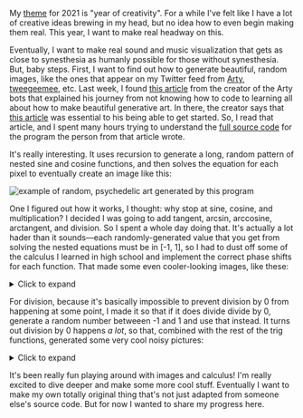 My [theme](https://www.youtube.com/watch?v=NVGuFdX5guE) for 2021 is "year of creativity". For a while I've felt like I have a lot of creative ideas brewing in my head, but no idea how to even begin making them real. This year, I want to make real headway on this.

Eventually, I want to make real sound and music visualization that gets as close to synesthesia as humanly possible for those without synesthesia. But, baby steps. First, I want to find out how to generate beautiful, random images, like the ones that appear on my Twitter feed from [Arty](https://twitter.com/ArtyOriginals), [tweegeemee](https://twitter.com/tweegeemee), etc. Last week, I found [this article](https://bjbestpoet.wordpress.com/the-art-of-the-bot/) from the creator of the Arty bots that explained his journey from not knowing how to code to learning all about how to make beautiful generative art. In there, the creator says that [this article](https://jeremykun.com/2012/01/01/random-psychedelic-art/) was essential to his being able to get started. So, I read that article, and I spent many hours trying to understand the [full source code](https://github.com/j2kun/random-art/blob/main/randomart.py) for the program the person from that article wrote.

It's really interesting. It uses recursion to generate a long, random pattern of nested sine and cosine functions, and then solves the equation for each pixel to eventually create an image like this:

![example of random, psychedelic art generated by this program](https://cloud-giwd1tbtv.vercel.app/0img4.png)

One I figured out how it works, I thought: why stop at sine, cosine, and multiplication? I decided I was going to add tangent, arcsin, arccosine, arctangent, and division. So I spent a whole day doing that. It's actually a lot hader than it sounds—each randomly-generated value that you get from solving the nested equations must be in [-1, 1], so I had to dust off some of the calculus I learned in high school and implement the correct phase shifts for each function. That made some even cooler-looking images, like these:

<details>

<summary>Click to expand</summary>

![](https://cloud-cxq32dygu.vercel.app/0img1.png)
![](https://cloud-cxq32dygu.vercel.app/1img3.png)
![](https://cloud-cxq32dygu.vercel.app/2img4.png)
![](https://cloud-cxq32dygu.vercel.app/3img0.png)

</details>

For division, because it's basically impossible to prevent division by 0 from happening at some point, I made it so that if it does divide divide by 0, generate a random number betweeen -1 and 1 and use that instead. It turns out division by 0 happens _a lot_, so that, combined with the rest of the trig functions, generated some very cool noisy pictures:

<details>

<summary>Click to expand</summary>

![](https://cloud-6vtzfpf7q.vercel.app/0img0.png)
![](https://cloud-6vtzfpf7q.vercel.app/1img1.png)
![](https://cloud-6vtzfpf7q.vercel.app/2img4.png)

</details>

It's been really fun playing around with images and calculus! I'm really excited to dive deeper and make some more cool stuff. Eventually I want to make my own totally original thing that's not just adapted from someone else's source code. But for now I wanted to share my progress here.
